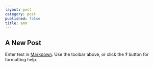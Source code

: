 ```yaml
---
layout: post
category: post
published: false
title: emm
---
```

## A New Post

Enter text in [Markdown](http://daringfireball.net/projects/markdown/). Use the toolbar above, or click the **?** button for formatting help.
